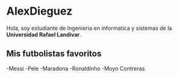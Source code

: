 # AlexDieguez
 Hola, soy estudiante de Ingenieria en informatica y sistemas de la **Universidad Rafael Landivar**.
## Mis futbolistas favoritos
-Messi
-Pele
-Maradona
-Ronaldinho
-Moyo Contreras
